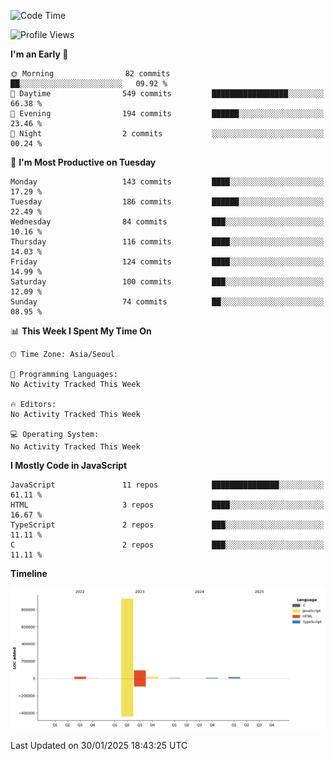 <!--START_SECTION:waka-->
![Code Time](http://img.shields.io/badge/Code%20Time-131%20hrs%204%20mins-blue)

![Profile Views](http://img.shields.io/badge/Profile%20Views-0-blue)

**I'm an Early 🐤** 

```text
🌞 Morning                82 commits          ██░░░░░░░░░░░░░░░░░░░░░░░   09.92 % 
🌆 Daytime                549 commits         █████████████████░░░░░░░░   66.38 % 
🌃 Evening                194 commits         ██████░░░░░░░░░░░░░░░░░░░   23.46 % 
🌙 Night                  2 commits           ░░░░░░░░░░░░░░░░░░░░░░░░░   00.24 % 
```
📅 **I'm Most Productive on Tuesday** 

```text
Monday                   143 commits         ████░░░░░░░░░░░░░░░░░░░░░   17.29 % 
Tuesday                  186 commits         ██████░░░░░░░░░░░░░░░░░░░   22.49 % 
Wednesday                84 commits          ███░░░░░░░░░░░░░░░░░░░░░░   10.16 % 
Thursday                 116 commits         ████░░░░░░░░░░░░░░░░░░░░░   14.03 % 
Friday                   124 commits         ████░░░░░░░░░░░░░░░░░░░░░   14.99 % 
Saturday                 100 commits         ███░░░░░░░░░░░░░░░░░░░░░░   12.09 % 
Sunday                   74 commits          ██░░░░░░░░░░░░░░░░░░░░░░░   08.95 % 
```


📊 **This Week I Spent My Time On** 

```text
🕑︎ Time Zone: Asia/Seoul

💬 Programming Languages: 
No Activity Tracked This Week

🔥 Editors: 
No Activity Tracked This Week

💻 Operating System: 
No Activity Tracked This Week
```

**I Mostly Code in JavaScript** 

```text
JavaScript               11 repos            ███████████████░░░░░░░░░░   61.11 % 
HTML                     3 repos             ████░░░░░░░░░░░░░░░░░░░░░   16.67 % 
TypeScript               2 repos             ███░░░░░░░░░░░░░░░░░░░░░░   11.11 % 
C                        2 repos             ███░░░░░░░░░░░░░░░░░░░░░░   11.11 % 
```



**Timeline**

![Lines of Code chart](https://raw.githubusercontent.com/project-dy/project-dy/main/assets/bar_graph.png)


 Last Updated on 30/01/2025 18:43:25 UTC
<!--END_SECTION:waka-->
